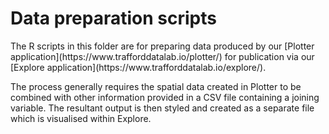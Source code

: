 # Data preparation scripts
<p>The R scripts in this folder are for preparing data produced by our [Plotter application](https://www.trafforddatalab.io/plotter/) for publication via our [Explore application](https://www.trafforddatalab.io/explore/).</p>
<p>The process generally requires the spatial data created in Plotter to be combined with other information provided in a CSV file containing a joining variable. The resultant output is then styled and created as a separate file which is visualised within Explore.</p>
